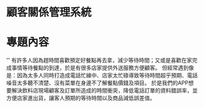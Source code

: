 # 顧客關係管理系統

# 專題內容

‵‵‵ 有許多人因為趕時間喜歡預定好餐點再去拿，減少等待時間；又或是喜歡在家完成事情等待餐點的到達，於是有很多店家提供外送服務方便顧客。
但經常遇到像是：因為太多人同時打造成電話忙線中、店家太忙碌導致等待時間超乎預期、電話噪音太多聽不清楚、沒有菜單在身邊不了解餐點價錢及項目。
於是我們的APP想要解決飲料店現場顧客及訂單所造成的時間衝突，降低電話訂單的資料錯誤率，並方便店家進出貨，讓客人預期的等待時間以及商品減低誤差值。

